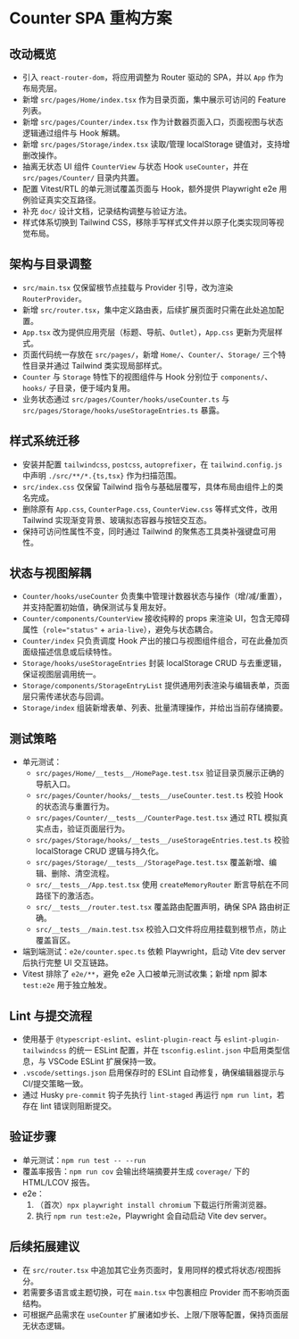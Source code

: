 # Counter SPA 重构方案

## 改动概览
- 引入 `react-router-dom`，将应用调整为 Router 驱动的 SPA，并以 `App` 作为布局壳层。
- 新增 `src/pages/Home/index.tsx` 作为目录页面，集中展示可访问的 Feature 列表。
- 新增 `src/pages/Counter/index.tsx` 作为计数器页面入口，页面视图与状态逻辑通过组件与 Hook 解耦。
- 新增 `src/pages/Storage/index.tsx` 读取/管理 localStorage 键值对，支持增删改操作。
- 抽离无状态 UI 组件 `CounterView` 与状态 Hook `useCounter`，并在 `src/pages/Counter/` 目录内共置。
- 配置 Vitest/RTL 的单元测试覆盖页面与 Hook，额外提供 Playwright e2e 用例验证真实交互路径。
- 补充 `doc/` 设计文档，记录结构调整与验证方法。
- 样式体系切换到 Tailwind CSS，移除手写样式文件并以原子化类实现同等视觉布局。

## 架构与目录调整
- `src/main.tsx` 仅保留根节点挂载与 Provider 引导，改为渲染 `RouterProvider`。
- 新增 `src/router.tsx`，集中定义路由表，后续扩展页面时只需在此处追加配置。
- `App.tsx` 改为提供应用壳层（标题、导航、`Outlet`），`App.css` 更新为壳层样式。
- 页面代码统一存放在 `src/pages/`，新增 `Home/`、`Counter/`、`Storage/` 三个特性目录并通过 Tailwind 类实现局部样式。
- `Counter` 与 `Storage` 特性下的视图组件与 Hook 分别位于 `components/`、`hooks/` 子目录，便于域内复用。
- 业务状态通过 `src/pages/Counter/hooks/useCounter.ts` 与 `src/pages/Storage/hooks/useStorageEntries.ts` 暴露。

## 样式系统迁移
- 安装并配置 `tailwindcss`, `postcss`, `autoprefixer`，在 `tailwind.config.js` 中声明 `./src/**/*.{ts,tsx}` 作为扫描范围。
- `src/index.css` 仅保留 Tailwind 指令与基础层覆写，具体布局由组件上的类名完成。
- 删除原有 `App.css`, `CounterPage.css`, `CounterView.css` 等样式文件，改用 Tailwind 实现渐变背景、玻璃拟态容器与按钮交互态。
- 保持可访问性属性不变，同时通过 Tailwind 的聚焦态工具类补强键盘可用性。

## 状态与视图解耦
- `Counter/hooks/useCounter` 负责集中管理计数器状态与操作（增/减/重置），并支持配置初始值，确保测试与复用友好。
- `Counter/components/CounterView` 接收纯粹的 props 来渲染 UI，包含无障碍属性（`role="status"` + `aria-live`），避免与状态耦合。
- `Counter/index` 只负责调度 Hook 产出的接口与视图组件组合，可在此叠加页面级描述信息或后续特性。
- `Storage/hooks/useStorageEntries` 封装 localStorage CRUD 与去重逻辑，保证视图层调用统一。
- `Storage/components/StorageEntryList` 提供通用列表渲染与编辑表单，页面层只需传递状态与回调。
- `Storage/index` 组装新增表单、列表、批量清理操作，并给出当前存储摘要。

## 测试策略
- 单元测试：
  - `src/pages/Home/__tests__/HomePage.test.tsx` 验证目录页展示正确的导航入口。
  - `src/pages/Counter/hooks/__tests__/useCounter.test.ts` 校验 Hook 的状态流与重置行为。
  - `src/pages/Counter/__tests__/CounterPage.test.tsx` 通过 RTL 模拟真实点击，验证页面层行为。
  - `src/pages/Storage/hooks/__tests__/useStorageEntries.test.ts` 校验 localStorage CRUD 逻辑与持久化。
  - `src/pages/Storage/__tests__/StoragePage.test.tsx` 覆盖新增、编辑、删除、清空流程。
  - `src/__tests__/App.test.tsx` 使用 `createMemoryRouter` 断言导航在不同路径下的激活态。
  - `src/__tests__/router.test.tsx` 覆盖路由配置声明，确保 SPA 路由树正确。
  - `src/__tests__/main.test.tsx` 校验入口文件将应用挂载到根节点，防止覆盖盲区。
- 端到端测试：`e2e/counter.spec.ts` 依赖 Playwright，启动 Vite dev server 后执行完整 UI 交互链路。
- Vitest 排除了 `e2e/**`，避免 e2e 入口被单元测试收集；新增 npm 脚本 `test:e2e` 用于独立触发。

## Lint 与提交流程
- 使用基于 `@typescript-eslint`、`eslint-plugin-react` 与 `eslint-plugin-tailwindcss` 的统一 ESLint 配置，并在 `tsconfig.eslint.json` 中启用类型信息，与 VSCode ESLint 扩展保持一致。
- `.vscode/settings.json` 启用保存时的 ESLint 自动修复，确保编辑器提示与 CI/提交策略一致。
- 通过 Husky `pre-commit` 钩子先执行 `lint-staged` 再运行 `npm run lint`，若存在 lint 错误则阻断提交。

## 验证步骤
- 单元测试：`npm run test -- --run`
- 覆盖率报告：`npm run cov` 会输出终端摘要并生成 `coverage/` 下的 HTML/LCOV 报告。
- e2e：
  1. （首次）`npx playwright install chromium` 下载运行所需浏览器。
  2. 执行 `npm run test:e2e`，Playwright 会自动启动 Vite dev server。

## 后续拓展建议
- 在 `src/router.tsx` 中追加其它业务页面时，复用同样的模式将状态/视图拆分。
- 若需要多语言或主题切换，可在 `main.tsx` 中包裹相应 Provider 而不影响页面结构。
- 可根据产品需求在 `useCounter` 扩展诸如步长、上限/下限等配置，保持页面层无状态逻辑。
